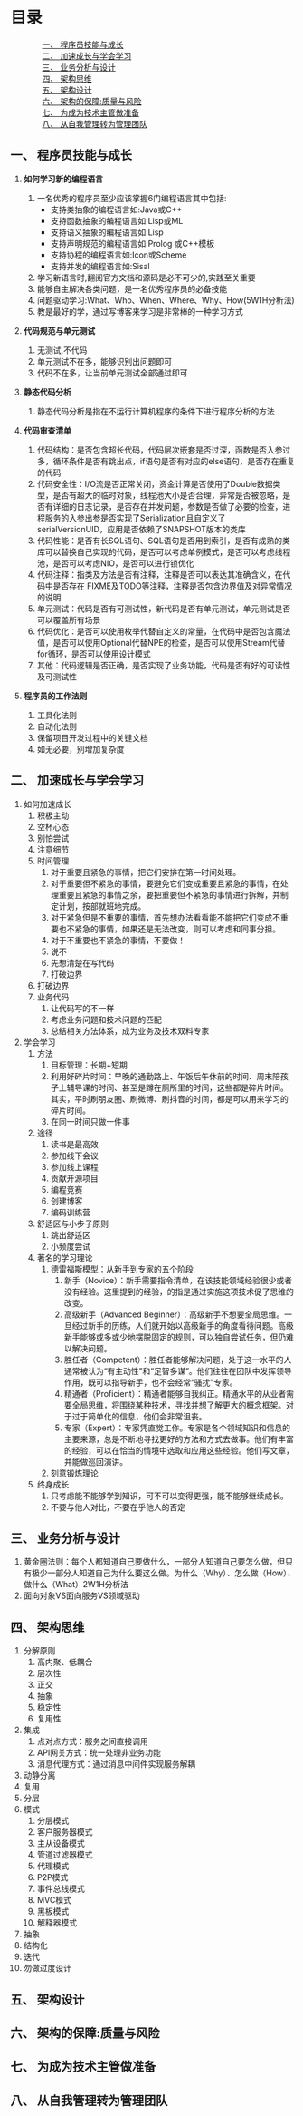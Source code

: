 # 目录

&emsp;&emsp;&emsp;&emsp;[一、 程序员技能与成长](#1)  
&emsp;&emsp;&emsp;&emsp;[二、 加速成长与学会学习](#2)  
&emsp;&emsp;&emsp;&emsp;[三、 业务分析与设计](#3)  
&emsp;&emsp;&emsp;&emsp;[四、 架构思维](#4)  
&emsp;&emsp;&emsp;&emsp;[五、 架构设计](#5)  
&emsp;&emsp;&emsp;&emsp;[六、 架构的保障:质量与风险](#6)  
&emsp;&emsp;&emsp;&emsp;[七、 为成为技术主管做准备](#7)  
&emsp;&emsp;&emsp;&emsp;[八、 从自我管理转为管理团队](#8)  

## 一、 程序员技能与成长<span id="1">
1. **如何学习新的编程语言**
	1. 一名优秀的程序员至少应该掌握6门编程语言其中包括:
		- 支持类抽象的编程语言如:Java或C++
		- 支持函数抽象的编程语言如:Lisp或ML
		- 支持语义抽象的编程语言如:Lisp
		- 支持声明规范的编程语言如:Prolog 或C++模板
		- 支持协程的编程语言如:Icon或Scheme
		- 支持并发的编程语言如:Sisal 
	2. 学习新语言时,翻阅官方文档和源码是必不可少的,实践至关重要
	3. 能够自主解决各类问题，是一名优秀程序员的必备技能
	4. 问题驱动学习:What、Who、When、Where、Why、How(5W1H分析法)
	5. 教是最好的学，通过写博客来学习是非常棒的一种学习方式

2. **代码规范与单元测试**
	1. 无测试,不代码
	2. 单元测试不在多，能够识别出问题即可
	3. 代码不在多，让当前单元测试全部通过即可

3. **静态代码分析**
	1. 静态代码分析是指在不运行计算机程序的条件下进行程序分析的方法

4. **代码审查清单**
	1. 代码结构：是否包含超长代码，代码层次嵌套是否过深，函数是否入参过多，循环条件是否有跳出点，if语句是否有对应的else语句，是否存在重复的代码
	2. 代码安全性：I/O流是否正常关闭，资金计算是否使用了Double数据类型，是否有超大的临时对象，线程池大小是否合理，异常是否被忽略，是否有详细的日志记录，是否存在并发问题，参数是否做了必要的检查，进程服务的入参出参是否实现了Serialization且自定义了serialVersionUID，应用是否依赖了SNAPSHOT版本的类库
	3. 代码性能：是否有长SQL语句、SQL语句是否用到索引，是否有成熟的类库可以替换自己实现的代码，是否可以考虑单例模式，是否可以考虑线程池，是否可以考虑NIO，是否可以进行锁优化
	4. 代码注释：指类及方法是否有注释，注释是否可以表达其准确含义，在代码中是否存在 FIXME及TODO等注释，注释是否包含边界值及对异常情况的说明
	5. 单元测试：代码是否有可测试性，新代码是否有单元测试，单元测试是否可以覆盖所有场景
	6. 代码优化：是否可以使用枚举代替自定义的常量，在代码中是否包含魔法值，是否可以使用Optional代替NPE的检查，是否可以使用Stream代替for循环，是否可以使用设计模式
	7. 其他：代码逻辑是否正确，是否实现了业务功能，代码是否有好的可读性及可测试性

5. **程序员的工作法则**
	1. 工具化法则
	2. 自动化法则
	3. 保留项目开发过程中的关键文档
	4. 如无必要，别增加复杂度

## 二、 加速成长与学会学习<span id="2">
1. 如何加速成长
	1. 积极主动
	2. 空杯心态 
	3. 别怕尝试
	4. 注意细节
	5. 时间管理
		1. 对于重要且紧急的事情，把它们安排在第一时间处理。
		2. 对于重要但不紧急的事情，要避免它们变成重要且紧急的事情，在处理重要且紧急的事情之余，要把重要但不紧急的事情进行拆解，并制定计划，按部就班地完成。
		3.  对于紧急但是不重要的事情，首先想办法看看能不能把它们变成不重要也不紧急的事情，如果还是无法改变，则可以考虑和同事分担。
		4. 对于不重要也不紧急的事情，不要做！
		5. 说不
		6. 先想清楚在写代码
		7. 打破边界
	6. 打破边界
	7. 业务代码
		1. 让代码写的不一样
		2. 考虑业务问题和技术问题的匹配
		3. 总结相关方法体系，成为业务及技术双料专家
2. 学会学习
	1. 方法
		1. 目标管理：长期+短期
		2. 利用好碎片时间：早晚的通勤路上、午饭后午休前的时间、周末陪孩子上辅导课的时间、甚至是蹲在厕所里的时间，这些都是碎片时间。其实，平时刷朋友圈、刷微博、刷抖音的时间，都是可以用来学习的碎片时间。
		3. 在同一时间只做一件事
	2. 途径
		1. 读书是最高效
		2. 参加线下会议
		3. 参加线上课程
		4. 贡献开源项目
		5. 编程竞赛
		6. 创建博客
		7. 编码训练营
	3. 舒适区与小步子原则
		1. 跳出舒适区
		2. 小频度尝试
	4. 著名的学习理论
		1. 德雷福斯模型：从新手到专家的五个阶段
			1. 新手（Novice）：新手需要指令清单，在该技能领域经验很少或者没有经验。这里提到的经验，的指是通过实施这项技术促了思维的改变。
			2. 高级新手（Advanced Beginner）：高级新手不想要全局思维。一旦经过新手的历练，人们就开始以高级新手的角度看待问题。高级新手能够或多或少地摆脱固定的规则，可以独自尝试任务，但仍难以解决问题。
			3. 胜任者（Competent）：胜任者能够解决问题，处于这一水平的人通常被认为“有主动性”和“足智多谋”。他们往往在团队中发挥领导作用，既可以指导新手，也不会经常“骚扰”专家。
			4. 精通者（Proficient）：精通者能够自我纠正。精通水平的从业者需要全局思维，将围绕某种技术，寻找并想了解更大的概念框架。对于过于简单化的信息，他们会非常沮丧。
			5. 专家（Expert）：专家凭直觉工作。专家是各个领域知识和信息的主要来源，总是不断地寻找更好的方法和方式去做事。他们有丰富的经验，可以在恰当的情境中选取和应用这些经验。他们写文章，并能做巡回演讲。
		2. 刻意锻炼理论
	5. 终身成长
		1. 只考虑能不能够学到知识，可不可以变得更强，能不能够继续成长。
		2. 不要与他人对比，不要在乎他人的否定

## 三、 业务分析与设计<span id="3">
1. 黄金圈法则：每个人都知道自己要做什么，一部分人知道自己要怎么做，但只有极少一部分人知道自己为什么要这么做。为什么（Why）、怎么做（How）、做什么（What）2W1H分析法
2. 面向对象VS面向服务VS领域驱动

## 四、 架构思维<span id="4">
1. 分解原则
	1. 高内聚、低耦合
	2. 层次性
	3. 正交
	4. 抽象
	5. 稳定性
	6. 复用性
2. 集成
	1. 点对点方式：服务之间直接调用
	2. API网关方式：统一处理非业务功能
	3. 消息代理方式：通过消息中间件实现服务解耦
3. 动静分离
4. 复用
5. 分层
6. 模式
	1. 分层模式
	2. 客户服务器模式
	3. 主从设备模式
	4. 管道过滤器模式
	5. 代理模式
	6. P2P模式
	7. 事件总线模式
	8. MVC模式
	9. 黑板模式
	10. 解释器模式
7. 抽象
8. 结构化
9. 迭代
10. 勿做过度设计

## 五、 架构设计<span id="5">

## 六、 架构的保障:质量与风险<span id="6">

## 七、 为成为技术主管做准备<span id="7">

## 八、 从自我管理转为管理团队<span id="8">